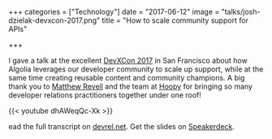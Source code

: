 +++
categories = ["Technology"]
date = "2017-06-12"
image = "talks/josh-dzielak-devxcon-2017.png"
title = "How to scale community support for APIs"

+++

<boom>I</boom> gave a talk at the excellent [DevXCon 2017](http://devxcon.com) in San Francisco about how Algolia leverages our developer community to scale up support, while at the same time creating reusable content and community champions. A big thank you to [Matthew Revell](https://twitter.com/matthewrevell ) and the team at [Hoopy](https://hoopy.io/) for bringing so many developer relations practitioners together under one roof!

{{< youtube dhAWeqQc-Xk >}}

ead the full transcript on [devrel.net](https://devrel.net/developer-experience/scale-community-support-apis). Get the slides on [Speakerdeck](https://speakerdeck.com/dzello/from-few-to-some-to-many-how-to-scale-community-support-for-apis).
